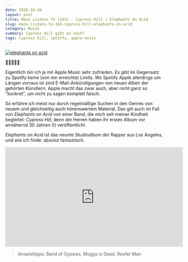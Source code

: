 ```yaml
---
date: 2018-10-28
layout: post 
title: Maze Listens To (163) - Cypress Hill / Elephants On Acid
slug: maze-listens-to-163-cypress-hill-elephants-on-acid
category: Musik
summary: Cypress Hill gibt es noch!
tags: cypress hill, spoitfy, apple music
---
```


[![elephants on acid]](https://itunes.apple.com/at/album/elephants-on-acid/1413278413)

🐘🐘🐘🐘🐘

Eigentlich bin ich ja mit Apple Music sehr zufrieden. Es gibt im Gegensatz zu Spotify keine (von mir erreichte) Limits. Wo Spotify Apple allerdings um Längen vorraus ist sind E-Mail-Ankündigungen von neuen Alben der gehörten Künstlern. Apple macht das zwar auch, aber nicht ganz so "konkret", um nicht zu sagen komplett falsch. 

So erfahre ich meist nur durch regelmäßige Suchen in den Genres von neuem und gleichzeitig auch hörenswertem Material. Das gilt auch im Fall von _Elephants on Acid_ von einer Band, die mich seit meiner Kindheit begleitet: _Cypress Hill_, denn die Herren haben ihr erstes Album vor annähernd 30 Jahren (!) veröffentlicht.

_Elephants on Acid_ ist das neunte Studioalbum der Rapper aus Los Angeles, und wie ich finde: absolut fantastisch.

<div class="embed-container">
<iframe width="560" height="315" src="https://www.youtube.com/embed/buxccDwjkdA" frameborder="0" allow="autoplay; encrypted-media" allowfullscreen></iframe>
</div>

> Anspieltipps: Band of Gypsies, Muggs is Dead, Reefer Man

[elephants on acid]: https://images-eu.ssl-images-amazon.com/images/I/61D9hTInLUL._SS500.jpg
